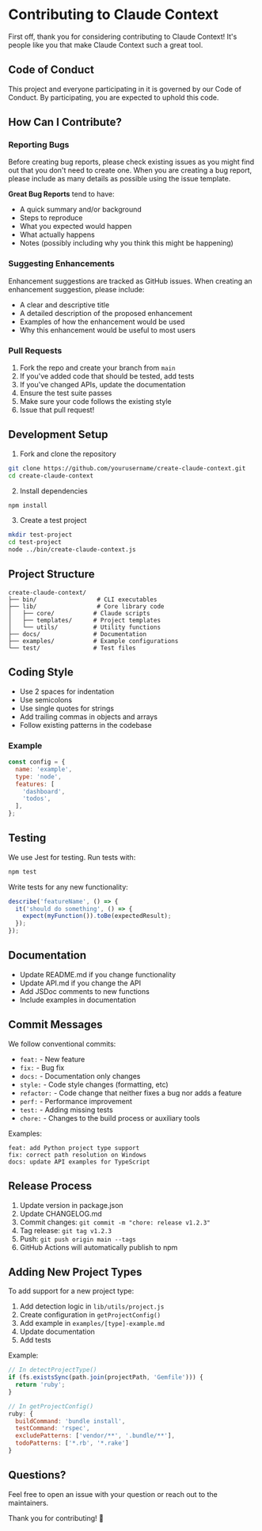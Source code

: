 # Contributing to Claude Context

First off, thank you for considering contributing to Claude Context! It's people like you that make Claude Context such a great tool.

## Code of Conduct

This project and everyone participating in it is governed by our Code of Conduct. By participating, you are expected to uphold this code.

## How Can I Contribute?

### Reporting Bugs

Before creating bug reports, please check existing issues as you might find out that you don't need to create one. When you are creating a bug report, please include as many details as possible using the issue template.

**Great Bug Reports** tend to have:
- A quick summary and/or background
- Steps to reproduce
- What you expected would happen
- What actually happens
- Notes (possibly including why you think this might be happening)

### Suggesting Enhancements

Enhancement suggestions are tracked as GitHub issues. When creating an enhancement suggestion, please include:
- A clear and descriptive title
- A detailed description of the proposed enhancement
- Examples of how the enhancement would be used
- Why this enhancement would be useful to most users

### Pull Requests

1. Fork the repo and create your branch from `main`
2. If you've added code that should be tested, add tests
3. If you've changed APIs, update the documentation
4. Ensure the test suite passes
5. Make sure your code follows the existing style
6. Issue that pull request!

## Development Setup

1. Fork and clone the repository
```bash
git clone https://github.com/yourusername/create-claude-context.git
cd create-claude-context
```

2. Install dependencies
```bash
npm install
```

3. Create a test project
```bash
mkdir test-project
cd test-project
node ../bin/create-claude-context.js
```

## Project Structure

```
create-claude-context/
├── bin/                 # CLI executables
├── lib/                 # Core library code
│   ├── core/           # Claude scripts
│   ├── templates/      # Project templates
│   └── utils/          # Utility functions
├── docs/               # Documentation
├── examples/           # Example configurations
└── test/               # Test files
```

## Coding Style

- Use 2 spaces for indentation
- Use semicolons
- Use single quotes for strings
- Add trailing commas in objects and arrays
- Follow existing patterns in the codebase

### Example
```javascript
const config = {
  name: 'example',
  type: 'node',
  features: [
    'dashboard',
    'todos',
  ],
};
```

## Testing

We use Jest for testing. Run tests with:

```bash
npm test
```

Write tests for any new functionality:

```javascript
describe('featureName', () => {
  it('should do something', () => {
    expect(myFunction()).toBe(expectedResult);
  });
});
```

## Documentation

- Update README.md if you change functionality
- Update API.md if you change the API
- Add JSDoc comments to new functions
- Include examples in documentation

## Commit Messages

We follow conventional commits:

- `feat:` - New feature
- `fix:` - Bug fix
- `docs:` - Documentation only changes
- `style:` - Code style changes (formatting, etc)
- `refactor:` - Code change that neither fixes a bug nor adds a feature
- `perf:` - Performance improvement
- `test:` - Adding missing tests
- `chore:` - Changes to the build process or auxiliary tools

Examples:
```
feat: add Python project type support
fix: correct path resolution on Windows
docs: update API examples for TypeScript
```

## Release Process

1. Update version in package.json
2. Update CHANGELOG.md
3. Commit changes: `git commit -m "chore: release v1.2.3"`
4. Tag release: `git tag v1.2.3`
5. Push: `git push origin main --tags`
6. GitHub Actions will automatically publish to npm

## Adding New Project Types

To add support for a new project type:

1. Add detection logic in `lib/utils/project.js`
2. Create configuration in `getProjectConfig()`
3. Add example in `examples/[type]-example.md`
4. Update documentation
5. Add tests

Example:
```javascript
// In detectProjectType()
if (fs.existsSync(path.join(projectPath, 'Gemfile'))) {
  return 'ruby';
}

// In getProjectConfig()
ruby: {
  buildCommand: 'bundle install',
  testCommand: 'rspec',
  excludePatterns: ['vendor/**', '.bundle/**'],
  todoPatterns: ['*.rb', '*.rake']
}
```

## Questions?

Feel free to open an issue with your question or reach out to the maintainers.

Thank you for contributing! 🎉